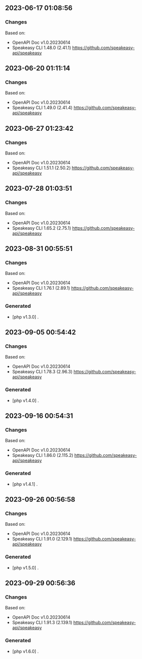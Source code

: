 

## 2023-06-17 01:08:56
### Changes
Based on:
- OpenAPI Doc v1.0.20230614 
- Speakeasy CLI 1.48.0 (2.41.1) https://github.com/speakeasy-api/speakeasy

## 2023-06-20 01:11:14
### Changes
Based on:
- OpenAPI Doc v1.0.20230614 
- Speakeasy CLI 1.49.0 (2.41.4) https://github.com/speakeasy-api/speakeasy

## 2023-06-27 01:23:42
### Changes
Based on:
- OpenAPI Doc v1.0.20230614 
- Speakeasy CLI 1.51.1 (2.50.2) https://github.com/speakeasy-api/speakeasy

## 2023-07-28 01:03:51
### Changes
Based on:
- OpenAPI Doc v1.0.20230614 
- Speakeasy CLI 1.65.2 (2.75.1) https://github.com/speakeasy-api/speakeasy

## 2023-08-31 00:55:51
### Changes
Based on:
- OpenAPI Doc v1.0.20230614 
- Speakeasy CLI 1.76.1 (2.89.1) https://github.com/speakeasy-api/speakeasy
### Generated
- [php v1.3.0] .

## 2023-09-05 00:54:42
### Changes
Based on:
- OpenAPI Doc v1.0.20230614 
- Speakeasy CLI 1.78.3 (2.96.3) https://github.com/speakeasy-api/speakeasy
### Generated
- [php v1.4.0] .

## 2023-09-16 00:54:31
### Changes
Based on:
- OpenAPI Doc v1.0.20230614 
- Speakeasy CLI 1.86.0 (2.115.2) https://github.com/speakeasy-api/speakeasy
### Generated
- [php v1.4.1] .

## 2023-09-26 00:56:58
### Changes
Based on:
- OpenAPI Doc v1.0.20230614 
- Speakeasy CLI 1.91.0 (2.129.1) https://github.com/speakeasy-api/speakeasy
### Generated
- [php v1.5.0] .

## 2023-09-29 00:56:36
### Changes
Based on:
- OpenAPI Doc v1.0.20230614 
- Speakeasy CLI 1.91.3 (2.139.1) https://github.com/speakeasy-api/speakeasy
### Generated
- [php v1.6.0] .